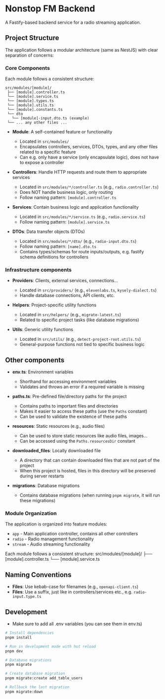 # Nonstop FM Backend

A Fastify-based backend service for a radio streaming application.

## Project Structure

The application follows a modular architecture (same as NestJS) with clear separation of concerns:

### Core Components

Each module follows a consistent structure:

```
src/modules/[module]/
 ├── [module].controller.ts
 └── [module].service.ts
 └── [module].types.ts
 └── [module].utils.ts
 └── [module].constants.ts
 └── dto
   └── [module]-input.dto.ts (example)
 └── ... any other files ...
```

- **Module**: A self-contained feature or functionality
    - Located in `src/modules/`
    - Encapsulates controllers, services, DTOs, types, and any other files related to a specific feature
    - Can e.g. only have a service (only encapsulate logic), does not have to expose a controller

- **Controllers**: Handle HTTP requests and route them to appropriate services
    - Located in `src/modules/*/controller.ts` (e.g., `radio.controller.ts`)
    - Does NOT handle business logic, only routing
    - Follow naming pattern: `[module].controller.ts`

- **Services**: Contain business logic and application functionality
    - Located in `src/modules/*/service.ts` (e.g., `radio.service.ts`)
    - Follow naming pattern: `[module].service.ts`

- **DTOs**: Data transfer objects (DTOs)
    - Located in `src/modules/*/dto/` (e.g., `radio-input.dto.ts`)
    - Follow naming pattern: `[name].dto.ts`
    - Contains types/schemas for route inputs/outputs, e.g. fastify schema definitions for controllers

### Infrastructure components

- **Providers**: Clients, external services, connections...
    - Located in `src/providers/` (e.g., `elevenlabs.ts`, `kysely-dialect.ts`)
    - Handle database connections, API clients, etc.

- **Helpers**: Project-specific utility functions
    - Located in `src/helpers/` (e.g., `migrate-latest.ts`)
    - Related to specific project tasks (like database migrations)

- **Utils**: Generic utility functions
    - Located in `src/utils/` (e.g., `detect-project-root.utils.ts`)
    - General-purpose functions not tied to specific business logic

## Other components

- **env.ts**: Environment variables
    - Shorthand for accessing environment variables
    - Validates and throws an error if a required variable is missing


- **paths.ts**: Pre-defined file/directory paths for the project
    - Contains paths to important files and directories
    - Makes it easier to access these paths (use the `Paths` constant)
    - Can be used to validate the existence of these paths


- **resources**: Static resources (e.g., audio files)
    - Can be used to store static resources like audio files, images...
    - Can be accessed using the `Paths.resourcesDir` constant


- **downloaded_files**: Locally downloaded file
    - A directory that can contain downloaded files that are not part of the project
    - When this project is hosted, files in this directory will be preserved during server restarts


- **migrations**: Database migrations
    - Contains database migrations (when running `pnpm migrate`, it will run these migrations)

### Module Organization

The application is organized into feature modules:

- `app` - Main application controller, contains all other controllers
- `radio` - Radio management functionality
- `stream` - Audio streaming functionality

Each module follows a consistent structure:
src/modules/[module]/
├── [module].controller.ts
└── [module].service.ts

## Naming Conventions

- **Files**: Use kebab-case for filenames (e.g., `openapi-client.ts`)
- **Files**: Use a suffix, just like in controllers/services etc., e.g. `radio-input.type.ts`

## Development

- Make sure to add all .env variables (you can see them in env.ts)

```bash
# Install dependencies
pnpm install

# Run in development mode with hot reload
pnpm dev

# Database migrations
pnpm migrate

# Create database migration
pnpm migrate:create add_table_users

# Rollback the last migration
pnpm migrate:down
```